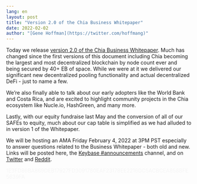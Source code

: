 ```yaml
---
lang: en
layout: post
title: "Version 2.0 of the Chia Business Whitepaper"
date: 2022-02-02
author: "[Gene Hoffman](https://twitter.com/hoffmang)"
---
```


Today we release [version 2.0 of the Chia Business Whitepaper](/assets/Chia-Business-Whitepaper-2022-02-02-v2.0.pdf). Much has changed since the first versions of this document including Chia becoming the largest and most decentralized blockchain by node count ever and being secured by 40+ EB of space. While we were at it we delivered our significant new decentralized pooling functionality and actual decentralized DeFi - just to name a few.

We’re also finally able to talk about our early adopters like the World Bank and Costa Rica, and are excited to highlight community projects in the Chia ecosystem like Nucle.io, HashGreen, and many more.

Lastly, with our equity fundraise last May and the conversion of all of our SAFEs to equity, much about our cap table is simplified as we had alluded to in version 1 of the Whitepaper.

We will be hosting an AMA Friday February 4, 2022 at 3PM PST especially to answer questions related to the Business Whitepaper - both old and new. Links will be posted here, the [Keybase #announcements](https://keybase.io/team/chia_network.public) channel, and on [Twitter](https://twitter.com/chia_project) and [Reddit](https://reddit.com/r/chia).

<span style="color:whitesmoke">1E3FD86BA869DEB17927FD3091780EAF23178EE2216DC5ACBCEA858BFE5639FA</span>

